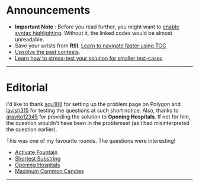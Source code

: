 # Announcements
* **Important Note** : Before you read further, you might want to [enable syntax highlighting](../../documentation/documentation.md). Without it, the linked codes would be almost unreadable. 
* Save your wrists from **RSI**. [Learn to navigate faster using TOC](../../documentation/faster-navigation.md)
* [Upsolve the past contests](../../invitation-link/invitation-link.md).
* [Learn how to stress-test your solution for smaller test-cases](../../documentation/stress-testing.md)

----

# Editorial

I'd like to thank [aqu106](https://github.com/aqu106) for setting up the problem page on Polygon and [lavish315](https://codeforces.com/profile/lavish315) for testing the questions at such short notice. Also, thanks to [gravito12345](http://codeforces.com/profile/gravito12345) for providing the solution to  **Opening Hospitals**. If not for him, the question wouldn't have been in the problemset (as I had misinterpreted the question earlier).


This was one of my favourite rounds. The questions were interesting!

* [Activate Fountain](activate-fountain/activate-fountain.md)
* [Shortest Substring](shortest-substring/shortest-substring.md)
* [Opening Hospitals](opening-hospitals/opening-hospitals.md)
* [Maximum Common Candies](maximum-common-candies/maximum-common-candies.md)

----
